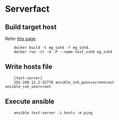 # Serverfact

## Build target host

Refer [this page](https://docs.docker.com/engine/examples/running_ssh_service/)

		docker build -t eg_sshd -f eg_sshd.
		docker run -it -d -P --name test_sshd eg_sshd

## Write hosts file

		[test-server]
		192.168.11.2:32770 ansible_ssh_pass=screencast ansible_ssh_user=root

## Execute ansible

		ansible test-server -i hosts -m ping
